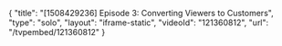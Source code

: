 {
    "title": "[1508429236] Episode 3:  Converting Viewers to Customers",
    "type": "solo",
    "layout": "iframe-static",
    "videoId": "121360812",
    "url": "\/tvpembed\/121360812"
}